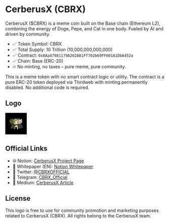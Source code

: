# CerberusX (CBRX)

CerberusX (\$CBRX) is a meme coin built on the Base chain (Ethereum L2), combining the energy of Doge, Pepe, and Cat in one body. Fueled by AI and driven by community.

* ✅ Token Symbol: CBRX
* ✅ Total Supply: 10 Trillion (10,000,000,000,000)
* ✅ Contract: `0x8Aa47981179A202A81Ff702b69FF601A1DbA452a`
* ✅ Chain: Base (ERC-20)
* 🔥 No minting, no taxes – pure meme, pure community.

This is a meme token with no smart contract logic or utility. The contract is a pure ERC-20 token deployed via Thirdweb with minting permanently disabled. No additional code is required.

## Logo

![](https://raw.githubusercontent.com/CBRXDEVVV/cbrx-token-logo/main/CBRXXXX%20Real%20Final%20Logo2222.png)

## Official Links

* 🌐 Notion: [CerberusX Project Page](https://fabulous-calcium-170.notion.site/CerberusX-CBRX-Project-Overview-1f5a72ffc5cc80288360ce4422545e06)
* 📄 Whitepaper (EN): [Notion Whitepaper](https://fabulous-calcium-170.notion.site/CBRX-Whitepaper-v2025-1f7a72ffc5cc80c189c1d35455023ff8)
* 📢 Twitter: [@CBRXOFFICIAL](https://x.com/CBRXOFFICIAL)
* 💬 Telegram: [CBRX\_Official](https://t.me/CBRX_Official)
* 📰 Medium: [CerberusX Article](https://medium.com/@officialcbrx/cerberusx-cbrx-the-meme-coin-evolution-with-doge-pepe-and-cat-433e03cec442)

## License

This logo is free to use for community promotion and marketing purposes related to CerberusX (CBRX).
All rights belong to the CerberusX team.
